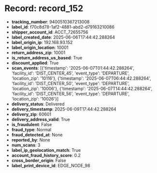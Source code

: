 # Record: record_152

- **tracking_number**: 9400510367213008
- **label_id**: f70c8d78-1af2-4881-abd2-d79163210086
- **shipper_account_id**: ACCT_72655756
- **label_created_date**: 2025-06-06T17:44:42.288264
- **label_origin_ip**: 192.168.93.152
- **label_origin_location**: 10001
- **return_address_zip**: 10001
- **is_return_address_us_based**: True
- **discount_applied**: True
- **scan_events**: [{'timestamp': '2025-06-07T01:44:42.288264', 'facility_id': 'DIST_CENTER_45', 'event_type': 'DEPARTURE', 'location_zip': '10116'}, {'timestamp': '2025-06-07T06:44:42.288264', 'facility_id': 'DIST_CENTER_50', 'event_type': 'DEPARTURE', 'location_zip': '10006'}, {'timestamp': '2025-06-07T14:44:42.288264', 'facility_id': 'DIST_CENTER_56', 'event_type': 'DEPARTURE', 'location_zip': '10026'}]
- **delivery_status**: Delivered
- **delivery_timestamp**: 2025-06-09T17:44:42.288264
- **delivery_zip**: 60601
- **delivery_address_valid**: True
- **is_fraudulent**: False
- **fraud_type**: Normal
- **fraud_detected_at**: None
- **reported_by**: None
- **num_scans**: 3
- **label_ip_geolocation_match**: True
- **account_fraud_history_score**: 0.2
- **cross_border_origin**: False
- **label_print_device_id**: EDGE_NODE_98